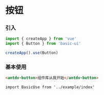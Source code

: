 # 按钮

### 引入

```js
import { createApp } from 'vue'
import { Button } from 'basic-ui'

createApp().use(Button)
```

### 基本使用
```html
<antdv-button>组件库从我开始</antdv-button>
```

```vue
import BasicUse from '../example/index'
```